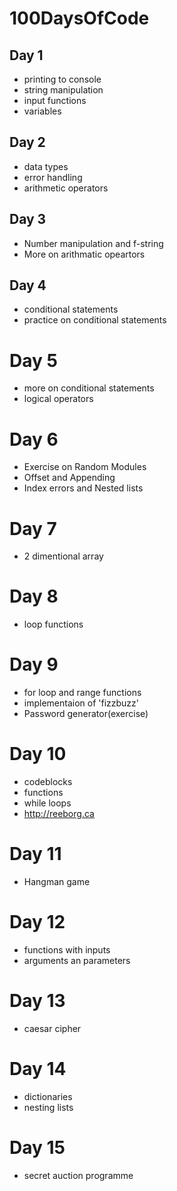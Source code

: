# 100DaysOfCode


## Day 1
- printing to console
- string manipulation
- input functions
- variables
  

## Day 2
- data types
- error handling
- arithmetic operators
  
## Day 3
- Number manipulation and f-string
- More on arithmatic opeartors

## Day 4
- conditional statements
- practice on conditional statements 

# Day 5
- more on conditional statements
- logical operators

# Day 6
- Exercise on Random Modules
- Offset and Appending
- Index errors and Nested lists

# Day 7
- 2 dimentional array

# Day 8
- loop functions

# Day 9
- for loop and range functions
- implementaion of 'fizzbuzz'
- Password generator(exercise)

# Day 10
- codeblocks
- functions
- while loops
- http://reeborg.ca

# Day 11
- Hangman game

# Day 12
- functions with inputs
- arguments an parameters

# Day 13
- caesar cipher

# Day 14
- dictionaries
- nesting lists

# Day 15
- secret auction programme